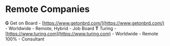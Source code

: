 # Remote Companies


**G**
Get on Board - [https://www.getonbrd.com/](https://www.getonbrd.com/) - Worldwide - Remote, Hybrid - Job Board
**T**
Turing      - [https://www.turing.com](https://www.turing.com)   -    Worldwide  -  Remote 100% -  Consultant
